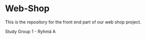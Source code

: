 # Web-Shop

This is the repository for the front end part of our web shop project.

Study Group 1 - Ryhmä A
